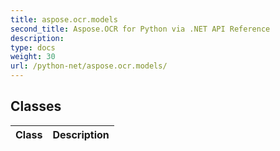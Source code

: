 ```yaml
---
title: aspose.ocr.models
second_title: Aspose.OCR for Python via .NET API Reference
description: 
type: docs
weight: 30
url: /python-net/aspose.ocr.models/
---
```





## Classes
| Class | Description |
| :- | :- |
